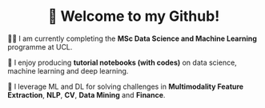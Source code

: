 <h1 align="center">👋 Welcome to my Github!</h1> 

👨‍🎓 I am currently completing the **MSc Data Science and Machine Learning** programme at UCL.

📝 I enjoy producing **tutorial notebooks (with codes)** on data science, machine learning and deep learning.

🤩 I leverage ML and DL for solving challenges in **Multimodality Feature Extraction**, **NLP**, **CV**, **Data Mining** and **Finance**.
